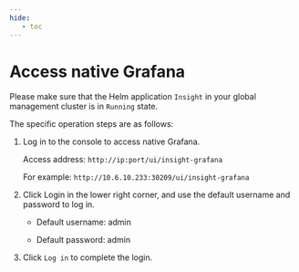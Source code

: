 ```yaml
---
hide:
   - toc
---
```


# Access native Grafana

Please make sure that the Helm application `Insight` in your global management cluster is in `Running` state.

The specific operation steps are as follows:

1. Log in to the console to access native Grafana.

    Access address: `http://ip:port/ui/insight-grafana`

    For example: `http://10.6.10.233:30209/ui/insight-grafana`

2. Click Login in the lower right corner, and use the default username and password to log in.

    - Default username: admin

    - Default password: admin

3. Click `Log in` to complete the login.
